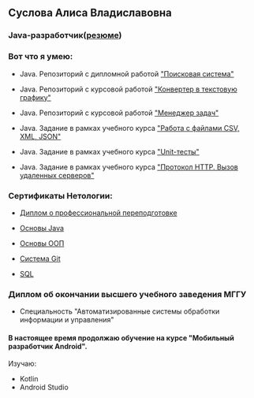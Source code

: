 ## Суслова Алиса Владиславовна
### Java-разработчик([резюме](https://github.com/alisasuslova/resume/blob/main/resume/%D0%A0%D0%B5%D0%B7%D1%8E%D0%BC%D0%B5%20Java-%D1%80%D0%B0%D0%B7%D1%80%D0%B0%D0%B1%D0%BE%D1%82%D1%87%D0%B8%D0%BA.doc))

### Вот что я умею:
* Java. Репозиторий с дипломной работой 
["Поисковая система"](https://github.com/alisasuslova/Diplom_)

* Java. Репозиторий с курсовой работой ["Конвертер в текстовую графику"](https://github.com/alisasuslova/Converter-to-text-graphics)

* Java. Репозиторий с курсовой работой ["Менеджер задач"](https://github.com/alisasuslova/pcs/tree/master)

* Java. Задание в рамках учебного курса ["Работа с файлами CSV, XML, JSON"](https://github.com/alisasuslova/json_homework/tree/master)

* Java. Задание в рамках учебного курса ["Unit-тесты"](https://github.com/alisasuslova/Test1/tree/master)

* Java. Задание в рамках учебного курса ["Протокол HTTP. Вызов удаленных серверов"](https://github.com/alisasuslova/HTTP_homework/tree/master)


### Сертификаты Нетологии:

* [Диплом о профессиональной переподготовке](https://netology.ru/sharing/ac6bcee5926d9a8c800ecbc6a63378f4?utm_source=social&utm_campaign=achievements)

* [Основы Java](https://netology.ru/sharing/4b9e6757fdbf1538cce8f7be358e74e3?utm_source=social&utm_campaign=achievements)

* [Основы ООП](https://netology.ru/sharing/25d3bd0098b6c9fa910740866117f710?utm_source=social&utm_campaign=achievements)

* [Система Git](https://netology.ru/sharing/b722737a8e9ed3da1d3a6fc689d3676b?utm_source=social&utm_campaign=achievements)

* [SQL](https://netology.ru/sharing/25628655c32f4fd6dd1c3ef5dd76d34d?utm_source=social&utm_campaign=certificate_lms)

### Диплом об окончании высшего учебного заведения МГГУ

* Специальность "Автоматизированные системы обработки информации и управления"

#### В настоящее время продолжаю обучение на курсе "Мобильный разработчик Android". 
Изучаю:

* Kotlin
* Android Studio


